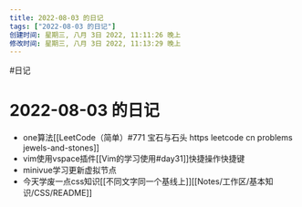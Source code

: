 ```yaml
---
title: 2022-08-03 的日记
tags: ["2022-08-03 的日记"]
创建时间: 星期三, 八月 3日 2022, 11:11:26 晚上
修改时间: 星期三, 八月 3日 2022, 11:13:29 晚上
---
```

#日记

# 2022-08-03 的日记

- one算法[[LeetCode（简单）#771 宝石与石头 https leetcode cn problems jewels-and-stones]]
- vim使用vspace插件[[Vim的学习使用#day31]]快捷操作快捷键
- minivue学习更新虚拟节点
- 今天学废一点css知识[[不同文字同一个基线上]][[Notes/工作区/基本知识/CSS/README]]